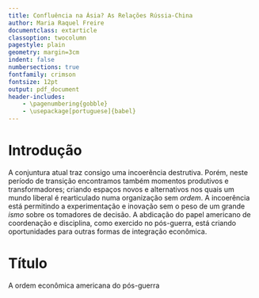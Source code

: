 ```yaml
---
title: Confluência na Ásia? As Relações Rússia-China
author: Maria Raquel Freire
documentclass: extarticle
classoption: twocolumn
pagestyle: plain
geometry: margin=3cm
indent: false
numbersections: true
fontfamily: crimson
fontsize: 12pt
output: pdf_document
header-includes:
	- \pagenumbering{gobble}
	- \usepackage[portuguese]{babel}
---
```

# Introdução

A conjuntura atual traz consigo uma incoerência destrutiva. Porém, neste período de transição encontramos também momentos produtivos e transformadores; criando espaços novos e alternativos nos quais um mundo liberal é rearticulado numa organização sem *ordem*. A incoerência está permitindo a experimentação e inovação sem o peso de um grande *ismo* sobre os tomadores de decisão. A abdicação do papel americano de coordenação e disciplina, como exercido no pós-guerra, está criando oportunidades para outras formas de integração econômica.

# Título

A ordem econômica americana do pós-guerra